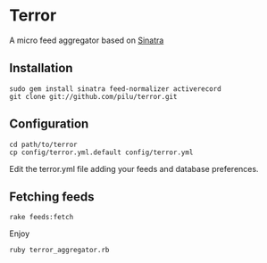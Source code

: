 Terror
===

A micro feed aggregator based on [Sinatra](http://www.sinatrarb.com/)

Installation
---

	sudo gem install sinatra feed-normalizer activerecord
	git clone git://github.com/pilu/terror.git
	
Configuration
---

	cd path/to/terror
	cp config/terror.yml.default config/terror.yml
	
Edit the terror.yml file adding your feeds and database preferences.

Fetching feeds
---

	rake feeds:fetch

Enjoy

	ruby terror_aggregator.rb